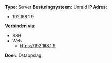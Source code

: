 **Type:** Server
**Besturingsysteem:** Unraid
**IP Adres:**
- 192.168.1.9

**Verbinden via:**
- SSH
- Web:
	- https://192.168.1.9

**Doel:**: Dataopslag